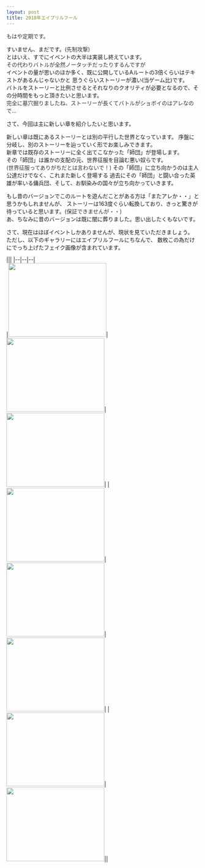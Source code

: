 ```yaml
---
layout: post
title: 2018年エイプリルフール
---
```

<span style="color:#333">もはや定期です。</span>  

すいません、まだです。<span style="color:#333">(先制攻撃)</span>  
とはいえ、すでにイベントの大半は実装し終えています。  
<span style="color:#333">その代わりバトルが全然ノータッチだったりするんですが</span>   
イベントの量が思いのほか多く、既に公開しているAルートの3倍くらいはテキストがあるんじゃないかと
思うぐらいストーリーが濃い(当ゲーム比)です。  
バトルをストーリーと比例させるとそれなりのクオリティが必要となるので、その分時間をもっと頂きたいと思います。  
<span style="color:#333">完全に墓穴掘りましたね、ストーリーが長くてバトルがショボイのはアレなので...</span>  

さて、今回は主に新しい章を紹介したいと思います。  

新しい章は既にあるストーリーとは別の平行した世界となっています。
序盤に分岐し、別のストーリーを辿っていく形でお楽しみできます。  
新章では既存のストーリーに全く出てこなかった「師団」が登場します。  
その「師団」は誰かの支配の元、世界征服を目論む悪い奴らです。  
<span style="color:#333">(世界征服ってありがちだとは言わないで！)</span> 
その「師団」に立ち向かうのは主人公達だけでなく、これまた新しく登場する
過去にその「師団」と闘い合った英雄が率いる傭兵団、そして、お馴染みの国々が立ち向かっていきます。  

もし昔のバージョンでこのルートを遊んだことがある方は「またアレか・・」と思うかもしれませんが、
ストーリーは163度ぐらい転換しており、きっと驚きが待っていると思います。<span style="color:#333">(保証できませんが・・)</span>   
あ、ちなみに昔のバージョンは既に闇に葬りました。思い出したくもないです。  

さて、現在はほぼイベントしかありませんが、現状を見ていただきましょう。  
ただし、以下のギャラリーにはエイプリルフールにちなんで、
数枚この為だけにでっち上げたフェイク画像が含まれています。  

|||
|--|--|--|  
|<a href="{{ site.baseurl }}/images/helm.png" data-lightbox="group" data-title="とうとう兜を脱ぐ時が..."><img src="{{ site.baseurl }}/images/helm.png" border="0" width="256" height="192" /></a>|<a href="{{ site.baseurl }}/images/stage3.png" data-lightbox="group" data-title="新章　凶悪師団編"><img src="{{ site.baseurl }}/images/stage3.png" border="0" width="256" height="192" /></a>|<a href="{{ site.baseurl }}/images/shout.png" data-lightbox="group" data-title="もういやだ！！！"><img src="{{ site.baseurl }}/images/shout.png" border="0" width="256" height="192" /></a>|
|<a href="{{ site.baseurl }}/images/goldenwitch.png" data-lightbox="group" data-title="黄金の魔女の恐怖"><img src="{{ site.baseurl }}/images/goldenwitch.png" border="0" width="256" height="192" /></a>|<a href="{{ site.baseurl }}/images/darkwave.png" data-lightbox="group" data-title="関係ないけど、結局ストーリー変わっちゃったのよね"><img src="{{ site.baseurl }}/images/darkwave.png" border="0" width="256" height="192" /></a>|<a href="{{ site.baseurl }}/images/goodbye.png" data-lightbox="group" data-title="グッバイ主人公！フォーエバー主人公！"><img src="{{ site.baseurl }}/images/goodbye.png" border="0" width="256" height="192" /></a>|
|<a href="{{ site.baseurl }}/images/meet.png" data-lightbox="group" data-title="そういえばBルートの新キャラって20人超えたって本当ですか？"><img src="{{ site.baseurl }}/images/meet.png" border="0" width="256" height="192" /></a>|<a href="{{ site.baseurl }}/images/laststage.png" data-lightbox="group" data-title="凶悪師団の皆さんと仲間たち"><img src="{{ site.baseurl }}/images/laststage.png" border="0" width="256" height="192" /></a>||